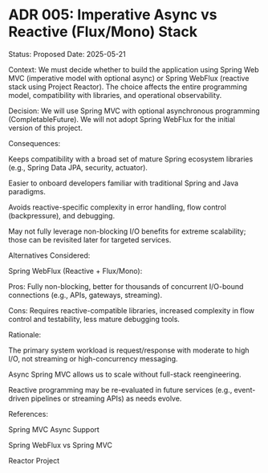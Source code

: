 # ADR 005: Imperative Async vs Reactive (Flux/Mono) Stack
Status: Proposed
Date: 2025-05-21

Context:
We must decide whether to build the application using Spring Web MVC (imperative model with optional async) or Spring WebFlux (reactive stack using Project Reactor). The choice affects the entire programming model, compatibility with libraries, and operational observability.

Decision:
We will use Spring MVC with optional asynchronous programming (CompletableFuture). We will not adopt Spring WebFlux for the initial version of this project.

Consequences:

Keeps compatibility with a broad set of mature Spring ecosystem libraries (e.g., Spring Data JPA, security, actuator).

Easier to onboard developers familiar with traditional Spring and Java paradigms.

Avoids reactive-specific complexity in error handling, flow control (backpressure), and debugging.

May not fully leverage non-blocking I/O benefits for extreme scalability; those can be revisited later for targeted services.

Alternatives Considered:

Spring WebFlux (Reactive + Flux/Mono):

Pros: Fully non-blocking, better for thousands of concurrent I/O-bound connections (e.g., APIs, gateways, streaming).

Cons: Requires reactive-compatible libraries, increased complexity in flow control and testability, less mature debugging tools.

Rationale:

The primary system workload is request/response with moderate to high I/O, not streaming or high-concurrency messaging.

Async Spring MVC allows us to scale without full-stack reengineering.

Reactive programming may be re-evaluated in future services (e.g., event-driven pipelines or streaming APIs) as needs evolve.

References:

Spring MVC Async Support

Spring WebFlux vs Spring MVC

Reactor Project
